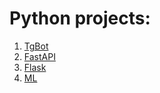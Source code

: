 # Python projects:
1. [TgBot](https://github.com/ZOORoman/python/tree/main/tgbot)
2. [FastAPI](https://github.com/ZOORoman/python/tree/main/fastapi)
3. [Flask](https://github.com/ZOORoman/python/tree/main/flask)
4. [ML](https://github.com/ZOORoman/python/tree/main/ml)

